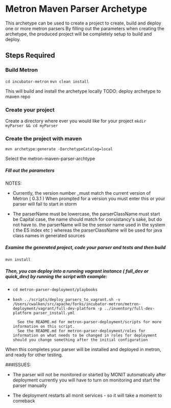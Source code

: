 # Metron Maven Parser Archetype

This archetype can be used to create a project to create, build and deploy one or more metron parsers
By filling out the parameters when creating the archetype, the produced project will be completely setup
to build and deploy.

## Steps Required

### Build Metron
`cd incubator-metron`
`mvn clean install`

This will build and install the archetype locally 
    TODO: deploy archetype to maven repo

### Create your project 
Create a directory where ever you would like for your project
`mkdir myParser && cd myParser`

### Create the project with maven
`mvn archetype:generate -DarchetypeCatalog=local`

Select the metron-maven-parser-archtype

##### Fill out the parameters
NOTES:
- Currently, the version number _must match the current version of Metron ( 0.3.1 )
  When prompted for a version you must enter this or your parser will fail to start in storm
    
- The parserName must be lowercase, the parserClassName must start be Capital case, the name should match
  for consistancy's sake, but do not have to.  the parserName will be the sensor name used in the system ( the ES index etc )
   whereas the parserClassName will be used for java class names in generated sources

##### Examine the generated project, code your parser and tests and then build
`mvn install`

##### Then, you can deploy into a running vagrant instance ( full_dev or quick_dev) by running the script with example:
- `cd metron-parser-deployment/playbooks`
- `bash ../scripts/deploy_parsers_to_vagrant.sh -v /Users/cwalken/src/apache/forks/incubator-metron/metron-deployment/vagrant/full-dev-platform -p ../inventory/full-dev-platform parser_install.yml`

        See the README.md for metron-parser-deployment/scripts for more information on this script.
        See the README.md for metron-parser-deployment/roles for information on what needs to be changed in roles for deployment should you change something after the initial configuration

When this completes your parser will be installed and deployed in metron, and ready for other testing.

###ISSUES: 
    
- The parser will not be monitored or started by MONIT automatically after deployment currently
  you will have to turn on monitoring and start the parser manually
    
- The deployment restarts all monit services - so it will take a moment to comeback
    